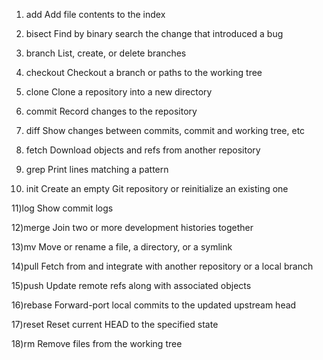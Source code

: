 1) add        Add file contents to the index

2) bisect     Find by binary search the change that introduced a bug

3) branch     List, create, or delete branches

4) checkout   Checkout a branch or paths to the working tree

5) clone      Clone a repository into a new directory

6) commit     Record changes to the repository

7) diff       Show changes between commits, commit and working tree, etc

8) fetch      Download objects and refs from another repository

9) grep       Print lines matching a pattern

10) init      Create an empty Git repository or reinitialize an existing one

11)log        Show commit logs

12)merge      Join two or more development histories together

13)mv         Move or rename a file, a directory, or a symlink

14)pull       Fetch from and integrate with another repository or a local branch

15)push       Update remote refs along with associated objects

16)rebase     Forward-port local commits to the updated upstream head

17)reset      Reset current HEAD to the specified state

18)rm         Remove files from the working tree 
